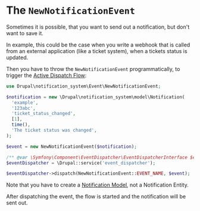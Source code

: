 # The `NewNotificationEvent`

Sometimes it is possible, that you want to send out a notification, but
don't want to save it.

In example, this could be the case when you write a webhook
that is called from an external application (like a ticket system), when
a tickets status is updated.

Then you have to throw the `NewNotificationEvent` programmatically, to
trigger the [Active Dispatch Flow](03_workflows.md#active-dispatch-flow):

```php
use Drupal\notification_system\Event\NewNotificationEvent;

$notification = new \Drupal\notification_system\model\Notification(
  'example',
  '123abc',
  'ticket_status_changed',
  [1],
  time(),
  'The ticket status was changed',
);

$event = new NewNotificationEvent($notification);

/** @var \Symfony\Component\EventDispatcher\EventDispatcherInterface $eventDispatcher */
$eventDispatcher = \Drupal::service('event_dispatcher');

$eventDispatcher->dispatch(NewNotificationEvent::EVENT_NAME, $event);
```

Note that you have to create a [Notification Model](02_notification_model.md),
not a Notification Entity.

After dispatching the event, the flow is started and the notification
will be sent out.
